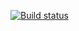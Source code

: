 [![Build status](https://ci.appveyor.com/api/projects/status/5cx8c9os1j1q189t/branch/main?svg=true)](https://ci.appveyor.com/project/d3m1g/ahj-hw-9/branch/main)
